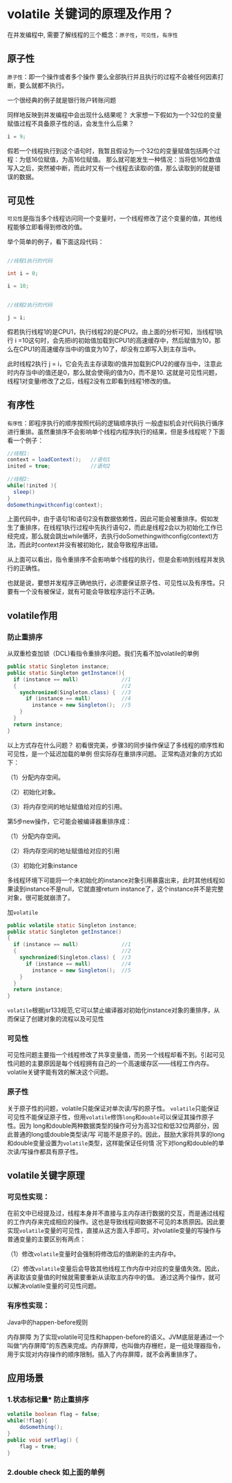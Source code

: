 # volatile 关键词的原理及作用？

在并发编程中, 需要了解线程的三个概念：`原子性`，`可见性`，`有序性`

## 原子性

`原子性`：即一个操作或者多个操作 要么全部执行并且执行的过程不会被任何因素打断，要么就都不执行。

一个很经典的例子就是银行账户转账问题

同样地反映到并发编程中会出现什么结果呢？
大家想一下假如为一个32位的变量赋值过程不具备原子性的话，会发生什么后果？

```java
i = 9;
```

假若一个线程执行到这个语句时，我暂且假设为一个32位的变量赋值包括两个过程：为低16位赋值，为高16位赋值。
那么就可能发生一种情况：当将低16位数值写入之后，突然被中断，而此时又有一个线程去读取i的值，那么读取到的就是错误的数据。


## 可见性
`可见性`是指当多个线程访问同一个变量时，一个线程修改了这个变量的值，其他线程能够立即看得到修改的值。

举个简单的例子，看下面这段代码：
```java

//线程1执行的代码

int i = 0;

i = 10;
 

//线程2执行的代码

j = i;
```

假若执行线程1的是CPU1，执行线程2的是CPU2。由上面的分析可知，当线程1执行 i =10这句时，会先把i的初始值加载到CPU1的高速缓存中，然后赋值为10，那么在CPU1的高速缓存当中i的值变为10了，却没有立即写入到主存当中。

此时线程2执行 j = i，它会先去主存读取i的值并加载到CPU2的缓存当中，注意此时内存当中i的值还是0，那么就会使得j的值为0，而不是10.
这就是可见性问题，线程1对变量i修改了之后，线程2没有立即看到线程1修改的值。

## 有序性
`有序性`：即程序执行的顺序按照代码的逻辑顺序执行
一般虚拟机会对代码执行循序进行重排。虽然重排序不会影响单个线程内程序执行的结果，但是多线程呢？下面看一个例子：
```java
//线程1:
context = loadContext();   //语句1
inited = true;             //语句2
 
//线程2:
while(!inited ){
  sleep()
}
doSomethingwithconfig(context);
```

上面代码中，由于语句1和语句2没有数据依赖性，因此可能会被重排序。假如发生了重排序，在线程1执行过程中先执行语句2，而此是线程2会以为初始化工作已经完成，那么就会跳出while循环，去执行doSomethingwithconfig(context)方法，而此时context并没有被初始化，就会导致程序出错。

从上面可以看出，指令重排序不会影响单个线程的执行，但是会影响到线程并发执行的正确性。

也就是说，要想并发程序正确地执行，必须要保证原子性、可见性以及有序性。只要有一个没有被保证，就有可能会导致程序运行不正确。


## volatile作用
### 防止重排序
从双重检查加锁（DCL)看指令重排序问题。我们先看不加volatile的单例
```java
public static Singleton instance;
public static Singleton getInstance(){
  if (instance == null)              //1
  {                                  //2
    synchronized(Singleton.class) {  //3
      if (instance == null)          //4
        instance = new Singleton();  //5
    }
  }
  return instance;
}
```
以上方式存在什么问题？
初看很完美，步骤3的同步操作保证了多线程的顺序性和可见性，是一个延迟加载的单例
但实际存在重排序问题。 正常构造对象的方式如下：

（1）分配内存空间。

（2）初始化对象。

（3）将内存空间的地址赋值给对应的引用。


第5步new操作，它可能会被编译器重排序成：

（1）分配内存空间。

（2）将内存空间的地址赋值给对应的引用

（3）初始化对象instance


多线程环境下可能将一个未初始化的instance对象引用暴露出来，此时其他线程如果读到instance不是null，它就直接return instance了，这个instance并不是完整对象，很可能就崩溃了。

加`volatile`
```java
public volatile static Singleton instance;
public static Singleton getInstance()
{
  if (instance == null)              //1
  {                                  //2
    synchronized(Singleton.class) {  //3
      if (instance == null)          //4
        instance = new Singleton();  //5
    }
  }
  return instance;
}
```
`volatile`根据jsr133规范,它可以禁止编译器对初始化instance对象的重排序，从而保证了创建对象的流程以及可见性

### 可见性
可见性问题主要指一个线程修改了共享变量值，而另一个线程却看不到。引起可见性问题的主要原因是每个线程拥有自己的一个高速缓存区——线程工作内存。volatile关键字能有效的解决这个问题。

### 原子性
关于原子性的问题，volatile只能保证对单次读/写的原子性。
`volatile`只能保证可见性不能保证原子性，但用`volatile`修饰`long`和`double`可以保证其操作原子性。因为
long和double两种数据类型的操作可分为高32位和低32位两部分，因此普通的long或double类型读/写
可能不是原子的。因此，鼓励大家将共享的long和double变量设置为`volatile`类型，这样能保证任何情
况下对long和double的单次读/写操作都具有原子性。


## volatile关键字原理
### 可见性实现：
在前文中已经提及过，线程本身并不直接与主内存进行数据的交互，而是通过线程的工作内存来完成相应的操作。这也是导致线程间数据不可见的本质原因。因此要实现`volatile`变量的可见性，直接从这方面入手即可。对volatile变量的写操作与普通变量的主要区别有两点：

（1）修改`volatile`变量时会强制将修改后的值刷新的主内存中。

（2）修改`volatile`变量后会导致其他线程工作内存中对应的变量值失效。因此，再读取该变量值的时候就需要重新从读取主内存中的值。
通过这两个操作，就可以解决volatile变量的可见性问题。



### 有序性实现：
Java中的happen-before规则

内存屏障
为了实现volatile可见性和happen-before的语义。JVM底层是通过一个叫做“内存屏障”的东西来完成。内存屏障，也叫做内存栅栏，是一组处理器指令，用于实现对内存操作的顺序限制。插入了内存屏障，就不会再重排序了。


## 应用场景
### 1.状态标记量* 防止重排序
```java
volatile boolean flag = false;
while(!flag){
    doSomething();
}
public void setFlag() {
    flag = true;
}  
```
### 2.double check  如上面的单例  